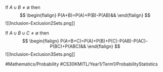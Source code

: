 If $A\cup B\neq\emptyset$ then
$$
\begin{flalign}
P(A+B)=P(A)+P(B)-P(AB)&&
\end{flalign}
$$
![[Inclusion-Exclusion2Sets.png]]

If $A\cup B\cup C\neq\emptyset$ then
$$
\begin{flalign}
P(A+B+C)=P(A)+P(B)+P(C)-P(AB)-P(AC)-P(BC)+P(ABC)&&
\end{flalign}
$$
![[Inclusion-Exclusion3Sets.png]]

#Mathematics/Probability
#CS30KMITL/Year1/Term1/ProbabilityStatistics